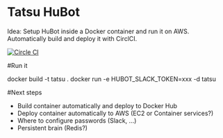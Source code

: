 Tatsu HuBot
===========

Idea: Setup HuBot inside a Docker container and run it on AWS. Automatically build and deploy it with CirclCI.

[![Circle CI](https://circleci.com/gh/pgarbe/tatsu-hubot.svg?style=svg)](https://circleci.com/gh/pgarbe/tatsu-hubot)

#Run it

  docker build -t tatsu .
  docker run -e HUBOT_SLACK_TOKEN=xxx -d tatsu

#Next steps
* Build container automatically and deploy to Docker Hub
* Deploy container automatically to AWS (EC2 or Container services?)
* Where to configure passwords (Slack, ...)
* Persistent brain (Redis?)
